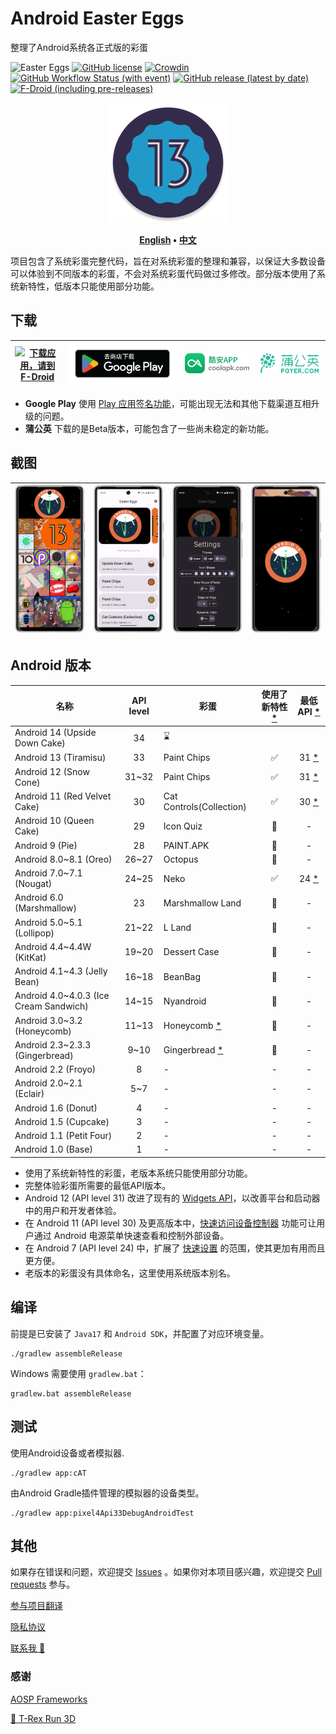 # Android Easter Eggs

整理了Android系统各正式版的彩蛋

![Easter Eggs](https://img.shields.io/badge/Android-Easter%20Eggs-E8DEF8?logo=android&labelColor=6750A4
)
[![GitHub license](https://img.shields.io/github/license/hushenghao/AndroidEasterEggs?logo=apache&logoColor=D22128)](https://github.com/hushenghao/AndroidEasterEggs/blob/master/LICENSE)
[![Crowdin](https://badges.crowdin.net/easter-eggs/localized.svg)](https://crowdin.com/project/easter-eggs)
[![GitHub Workflow Status (with event)](https://img.shields.io/github/actions/workflow/status/hushenghao/AndroidEasterEggs/buildRelease.yml?logo=githubactions)](https://github.com/hushenghao/AndroidEasterEggs/actions/workflows/buildRelease.yml)
[![GitHub release (latest by date)](https://img.shields.io/github/v/release/hushenghao/AndroidEasterEggs?logo=github&logoColor=181717)](https://github.com/hushenghao/AndroidEasterEggs/releases)
[![F-Droid (including pre-releases)](https://img.shields.io/f-droid/v/com.dede.android_eggs?logo=fdroid&logoColor=1976D2)](https://f-droid.org/packages/com.dede.android_eggs)

<div align="center">

![logo](./images/ic_launcher_round.png)

**[English](./README.md) • [中文](./README_zh.md)**

</div>

项目包含了系统彩蛋完整代码，旨在对系统彩蛋的整理和兼容，以保证大多数设备可以体验到不同版本的彩蛋，不会对系统彩蛋代码做过多修改。部分版本使用了系统新特性，低版本只能使用部分功能。

## 下载

| [![下载应用，请到 F-Droid](https://fdroid.gitlab.io/artwork/badge/get-it-on-zh-cn.svg)](https://f-droid.org/packages/com.dede.android_eggs) | [![下载应用，请到 Google Play](./images/badge_playstore_fixpadding-zh.png)](https://play.google.com/store/apps/details?id=com.dede.android_eggs&utm_source=Github&pcampaignid=pcampaignidMKT-Other-global-all-co-prtnr-py-PartBadge-Mar2515-1) | [![下载应用，请到 CoolApk](./images/badge_coolapk.png)](https://www.coolapk.com/apk/com.dede.android_eggs) | [![Beta](./images/badge_pgyer.png)](https://www.pgyer.com/eggs) |
|--------------------------------------------------------------------------------------------------------------------------------------|-----------------------------------------------------------------------------------------------------------------------------------------------------------------------------------------------------------------------------------------|-----------------------------------------------------------------------------------------------------|-----------------------------------------------------------------|

* **Google Play** 使用 [Play 应用签名功能](https://support.google.com/googleplay/android-developer/answer/9842756)，可能出现无法和其他下载渠道互相升级的问题。
* **蒲公英** 下载的是Beta版本，可能包含了一些尚未稳定的新功能。

## 截图

| ![](./fastlane/metadata/android/en-US/images/phoneScreenshots/1.png) | ![](./fastlane/metadata/android/en-US/images/phoneScreenshots/2.png) | ![](./fastlane/metadata/android/en-US/images/phoneScreenshots/3.png) | ![](./fastlane/metadata/android/en-US/images/phoneScreenshots/4.png) |
|----------------------------------------------------------------------|----------------------------------------------------------------------|----------------------------------------------------------------------|----------------------------------------------------------------------|

## Android 版本
| 名称                                     | API level | 彩蛋                            | 使用了新特性 [*](#id_new_features) | 最低 API [*](#id_full_egg_mini_api) |
|----------------------------------------|:---------:|-------------------------------|:----------------------------:|:---------------------------------:|
| Android 14 (Upside Down Cake)          |    34     | ⌛️                            |                              |                                   |
| Android 13 (Tiramisu)                  |    33     | Paint Chips                   |              ✅               |       31 [*](#id_android12)       |
| Android 12 (Snow Cone)                 |   31~32   | Paint Chips                   |              ✅               |       31 [*](#id_android12)       |
| Android 11 (Red Velvet Cake)           |    30     | Cat Controls(Collection)      |              ✅               |       30 [*](#id_android11)       |
| Android 10 (Queen Cake)                |    29     | Icon Quiz                     |              🚫              |                 -                 |
| Android 9 (Pie)                        |    28     | PAINT.APK                     |              🚫              |                 -                 |
| Android 8.0~8.1 (Oreo)                 |   26~27   | Octopus                       |              🚫              |                 -                 |
| Android 7.0~7.1 (Nougat)               |   24~25   | Neko                          |              ✅               |       24 [*](#id_android7)        |
| Android 6.0 (Marshmallow)              |    23     | Marshmallow Land              |              🚫              |                 -                 |
| Android 5.0~5.1 (Lollipop)             |   21~22   | L Land                        |              🚫              |                 -                 |
| Android 4.4~4.4W (KitKat)              |   19~20   | Dessert Case                  |              🚫              |                 -                 |
| Android 4.1~4.3 (Jelly Bean)           |   16~18   | BeanBag                       |              🚫              |                 -                 |
| Android 4.0~4.0.3 (Ice Cream Sandwich) |   14~15   | Nyandroid                     |              🚫              |                 -                 |
| Android 3.0~3.2 (Honeycomb)            |   11~13   | Honeycomb [*](#id_egg_name)   |              🚫              |                 -                 |
| Android 2.3~2.3.3 (Gingerbread)        |   9~10    | Gingerbread [*](#id_egg_name) |              🚫              |                 -                 |
| Android 2.2 (Froyo)                    |     8     | -                             |              -               |                 -                 |
| Android 2.0~2.1 (Eclair)               |    5~7    | -                             |              -               |                 -                 |
| Android 1.6 (Donut)                    |     4     | -                             |              -               |                 -                 |
| Android 1.5 (Cupcake)                  |     3     | -                             |              -               |                 -                 |
| Android 1.1 (Petit Four)               |     2     | -                             |              -               |                 -                 |
| Android 1.0 (Base)                     |     1     | -                             |              -               |                 -                 |

* <span id='id_new_features'>使用了系统新特性的彩蛋，老版本系统只能使用部分功能。</span>
* <span id='id_full_egg_mini_api'>完整体验彩蛋所需要的最低API版本。</span>
* <span id='id_android12'>Android 12 (API level 31) 改进了现有的 [Widgets API](https://developer.android.google.cn/about/versions/12/features/widgets?hl=zh-cn)，以改善平台和启动器中的用户和开发者体验。</span>
* <span id='id_android11'>在 Android 11 (API level 30) 及更高版本中，[快速访问设备控制器](https://developer.android.google.cn/guide/topics/ui/device-control?hl=zh-cn) 功能可让用户通过 Android 电源菜单快速查看和控制外部设备。</span>
* <span id='id_android7'>在 Android 7 (API level 24) 中，扩展了 [快速设置](https://developer.android.google.cn/about/versions/nougat/android-7.0?hl=zh-cn#tile_api) 的范围，使其更加有用而且更方便。</span>
* <span id='id_egg_name'>老版本的彩蛋没有具体命名，这里使用系统版本别名。</span>

## 编译

前提是已安装了 `Java17` 和 `Android SDK`，并配置了对应环境变量。

```shell
./gradlew assembleRelease
```

Windows 需要使用 `gradlew.bat`： 

```shell
gradlew.bat assembleRelease
```

## 测试

使用Android设备或者模拟器.
```shell
./gradlew app:cAT
```

由Android Gradle插件管理的模拟器的设备类型。

```shell
./gradlew app:pixel4Api33DebugAndroidTest
```

## 其他

如果存在错误和问题，欢迎提交 [Issues](https://github.com/hushenghao/AndroidEasterEggs/issues) 。如果你对本项目感兴趣，欢迎提交 [Pull requests](https://github.com/hushenghao/AndroidEasterEggs/pulls) 参与。

[参与项目翻译](https://crowdin.com/project/easter-eggs)

[隐私协议](https://github.com/hushenghao/AndroidEasterEggs/wiki/%E9%9A%90%E7%A7%81%E5%8D%8F%E8%AE%AE)

[联系我 📧](mailto:dede.hu@qq.com)

### 感谢
[AOSP Frameworks](https://github.com/aosp-mirror/platform_frameworks_base)

[🦖 T-Rex Run 3D](https://github.com/Priler/dino3d)
